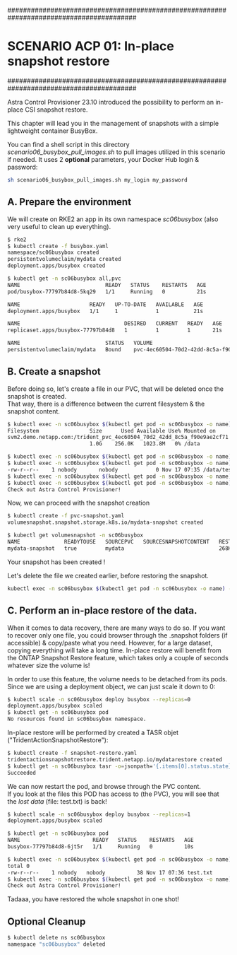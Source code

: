#########################################################################################
# SCENARIO ACP 01: In-place snapshot restore
#########################################################################################

Astra Control Provisioner 23.10 introduced the possibility to perform an in-place CSI snapshot restore.  

This chapter will lead you in the management of snapshots with a simple lightweight container BusyBox.

You can find a shell script in this directory _scenario06_busybox_pull_images.sh_ to pull images utilized in this scenario if needed. It uses 2 **optional** parameters, your Docker Hub login & password:

```bash
sh scenario06_busybox_pull_images.sh my_login my_password
```

## A. Prepare the environment

We will create on RKE2 an app in its own namespace _sc06busybox_ (also very useful to clean up everything).   
```bash
$ rke2
$ kubectl create -f busybox.yaml
namespace/sc06busybox created
persistentvolumeclaim/mydata created
deployment.apps/busybox created

$ kubectl get -n sc06busybox all,pvc
NAME                           READY   STATUS    RESTARTS   AGE
pod/busybox-77797b84d8-5kq29   1/1     Running   0          21s

NAME                      READY   UP-TO-DATE   AVAILABLE   AGE
deployment.apps/busybox   1/1     1            1           21s

NAME                                 DESIRED   CURRENT   READY   AGE
replicaset.apps/busybox-77797b84d8   1         1         1       21s

NAME                           STATUS   VOLUME                                     CAPACITY   ACCESS MODES   STORAGECLASS   AGE
persistentvolumeclaim/mydata   Bound    pvc-4ec60504-70d2-42dd-8c5a-f90e9ae2cf71   1Gi        RWX            sc-nas-svm2    21s
```

## B. Create a snapshot

Before doing so, let's create a file in our PVC, that will be deleted once the snapshot is created.  
That way, there is a difference between the current filesystem & the snapshot content.  

```bash
$ kubectl exec -n sc06busybox $(kubectl get pod -n sc06busybox -o name) -- df -h /data
Filesystem                Size      Used Available Use% Mounted on
svm2.demo.netapp.com:/trident_pvc_4ec60504_70d2_42dd_8c5a_f90e9ae2cf71
                          1.0G    256.0K   1023.8M   0% /data

$ kubectl exec -n sc06busybox $(kubectl get pod -n sc06busybox -o name) -- touch /data/test.txt
$ kubectl exec -n sc06busybox $(kubectl get pod -n sc06busybox -o name) -- ls -l /data/test.txt
-rw-r--r--    1 nobody       nobody            0 Nov 17 07:35 /data/test.txt
$ kubectl exec -n sc06busybox $(kubectl get pod -n sc06busybox -o name) -- sh -c 'echo "Check out Astra Control Provisioner !" > /data/test.txt'
$ kubectl exec -n sc06busybox $(kubectl get pod -n sc06busybox -o name) -- more /data/test.txt
Check out Astra Control Provisioner!
```
Now, we can proceed with the snapshot creation
```bash
$ kubectl create -f pvc-snapshot.yaml
volumesnapshot.snapshot.storage.k8s.io/mydata-snapshot created

$ kubectl get volumesnapshot -n sc06busybox
NAME              READYTOUSE   SOURCEPVC   SOURCESNAPSHOTCONTENT   RESTORESIZE   SNAPSHOTCLASS   SNAPSHOTCONTENT                                    CREATIONTIME   AGE
mydata-snapshot   true         mydata                              268Ki         csi-snapclass   snapcontent-e7867974-22c2-4e94-8f64-461a48fb3c13   19s            10s
```
Your snapshot has been created !  

Let's delete the file we created earlier, before restoring the snapshot.  
```bash
kubectl exec -n sc06busybox $(kubectl get pod -n sc06busybox -o name) -- rm -f /data/test.txt
```

## C. Perform an in-place restore of the data.

When it comes to data recovery, there are many ways to do so. If you want to recover only one file, you could browser through the .snapshot folders (if accessible) & copy/paste what you need. However, for a large dataset, copying everything will take a long time. In-place restore will benefit from the ONTAP Snapshot Restore feature, which takes only a couple of seconds whatever size the volume is!  

In order to use this feature, the volume needs to be detached from its pods.  
Since we are using a deployment object, we can just scale it down to 0:  
```bash
$ kubectl scale -n sc06busybox deploy busybox --replicas=0
deployment.apps/busybox scaled
$ kubectl get -n sc06busybox pod
No resources found in sc06busybox namespace.
```

In-place restore will be performed by created a TASR objet ("TridentActionSnapshotRestore"):  
```bash
$ kubectl create -f snapshot-restore.yaml
tridentactionsnapshotrestore.trident.netapp.io/mydatarestore created
$ kubectl get -n sc06busybox tasr -o=jsonpath='{.items[0].status.state}'; echo
Succeeded
```

We can now restart the pod, and browse through the PVC content.  
If you look at the files this POD has access to (the PVC), you will see that the *lost data* (file: test.txt) is back!
```bash
$ kubectl scale -n sc06busybox deploy busybox --replicas=1
deployment.apps/busybox scaled

$ kubectl get -n sc06busybox pod
NAME                       READY   STATUS    RESTARTS   AGE
busybox-77797b84d8-6jt5r   1/1     Running   0          10s

$ kubectl exec -n sc06busybox $(kubectl get pod -n sc06busybox -o name) -- ls -l /data/
total 0
-rw-r--r--    1 nobody   nobody          38 Nov 17 07:36 test.txt
$ kubectl exec -n sc06busybox $(kubectl get pod -n sc06busybox -o name) -- more /data/test.txt
Check out Astra Control Provisioner!
```
Tadaaa, you have restored the whole snapshot in one shot!  

## Optional Cleanup

```bash
$ kubectl delete ns sc06busybox
namespace "sc06busybox" deleted
```